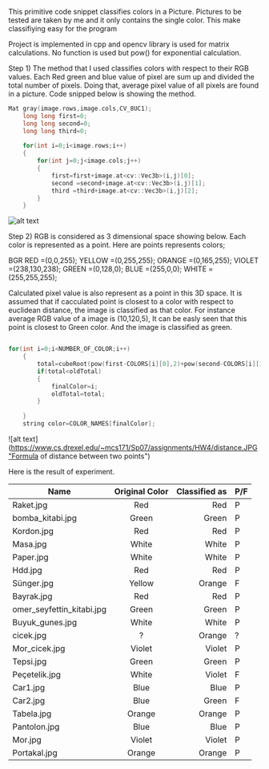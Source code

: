 This primitive code snippet classifies colors in a Picture. Pictures to be tested are taken by me and it only contains the single color. This make classifiying easy for the program

Project is implemented in cpp and opencv library is used for matrix calculations. No function is used but pow() for exponential calculation.

Step 1) The method that I used classifies colors with respect to their RGB values. Each Red green and blue value of pixel are sum up and divided the total number of pixels. Doing that, average pixel value of all pixels are found in a picture. Code snipped below is showing the method.

```C++
Mat gray(image.rows,image.cols,CV_8UC1);
	long long first=0;
	long long second=0;
	long long third=0;
	
	for(int i=0;i<image.rows;i++)
	{
		for(int j=0;j<image.cols;j++)
		{
			first=first+image.at<cv::Vec3b>(i,j)[0];
			second =second+image.at<cv::Vec3b>(i,j)[1];
			third =third+image.at<cv::Vec3b>(i,j)[2];
		}
	}
```

![alt text](http://radio.feld.cvut.cz/matlab/toolbox/images/colorcube.jpg "3D Representation of RGB color space")

Step 2) RGB is considered as 3 dimensional space showing below. Each color is represented as a point. Here are points represents colors;

BGR
RED =(0,0,255);
YELLOW =(0,255,255);
ORANGE =(0,165,255);
VIOLET =(238,130,238);
GREEN =(0,128,0);
BLUE =(255,0,0);
WHITE =(255,255,255);

Calculated pixel value is also represent as a point in this 3D space. It is assumed that if cacculated point is closest to a color with respect to euclidean distance, the image is classified as that color. For instance average RGB value of a image is (10,120,5), It can be easly seen that this point is closest to Green color. And the image is classified as green.

```C++

for(int i=0;i<NUMBER_OF_COLOR;i++)
	{
		total=cubeRoot(pow(first-COLORS[i][0],2)+pow(second-COLORS[i][1],2)+pow(third-COLORS[i][2],2));
		if(total<oldTotal)
		{
			finalColor=i;
			oldTotal=total;
		}
		
	}
	string color=COLOR_NAMES[finalColor];	
```

![alt text](https://www.cs.drexel.edu/~mcs171/Sp07/assignments/HW4/distance.JPG"Formula of distance between two points")

Here is the result of experiment.

| Name          | Original Color|Classified as | P/F |
| ------------- |:-------------:| -----:|----|
| Raket.jpg     | Red | Red |P|
| bomba_kitabi.jpg     | Green | Green |P|
| Kordon.jpg     | Red | Red |P|
| Masa.jpg    | White | White |P|
| Paper.jpg     | White | White |P|
| Hdd.jpg     | Red | Red |P|
| Sünger.jpg     | Yellow | Orange |F|
| Bayrak.jpg     | Red | Red |P|
| omer_seyfettin_kitabi.jpg    |Green | Green |P|
| Buyuk_gunes.jpg    | White | White |P|
| cicek.jpg    | ? | Orange |?|
| Mor_cicek.jpg    | Violet | Violet |P|
| Tepsi.jpg    | Green | Green |P|
|Peçetelik.jpg   | White | Violet |F|
| Car1.jpg   | Blue | Blue |P|
| Car2.jpg    | Blue | Green |F|
| Tabela.jpg   | Orange | Orange |P|
| Pantolon.jpg    | Blue | Blue |P|
| Mor.jpg    | Violet | Violet |P|
| Portakal.jpg   | Orange | Orange |P|






